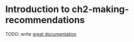 # Introduction to ch2-making-recommendations

TODO: write [great documentation](http://jacobian.org/writing/great-documentation/what-to-write/)

